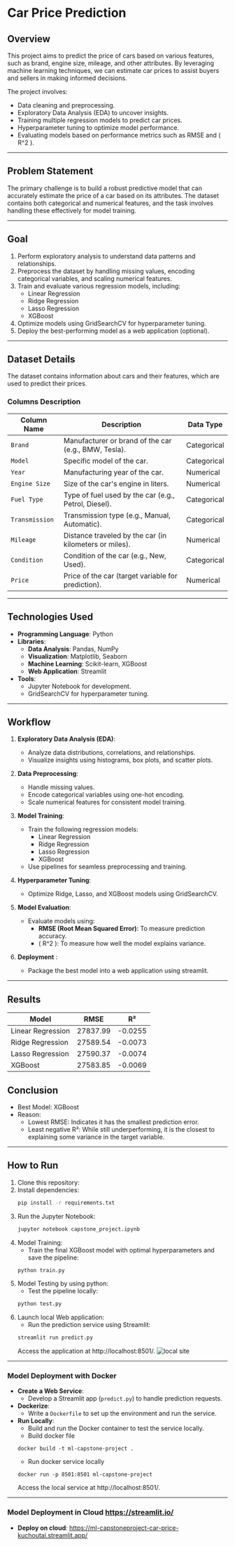 # **Car Price Prediction**

## **Overview**

This project aims to predict the price of cars based on various features, such as brand, engine size, mileage, and other attributes. By leveraging machine learning techniques, we can estimate car prices to assist buyers and sellers in making informed decisions.

The project involves:

- Data cleaning and preprocessing.
- Exploratory Data Analysis (EDA) to uncover insights.
- Training multiple regression models to predict car prices.
- Hyperparameter tuning to optimize model performance.
- Evaluating models based on performance metrics such as RMSE and \( R^2 \).

---

## **Problem Statement**

The primary challenge is to build a robust predictive model that can accurately estimate the price of a car based on its attributes. The dataset contains both categorical and numerical features, and the task involves handling these effectively for model training.

---

## **Goal**

1. Perform exploratory analysis to understand data patterns and relationships.
2. Preprocess the dataset by handling missing values, encoding categorical variables, and scaling numerical features.
3. Train and evaluate various regression models, including:
   - Linear Regression
   - Ridge Regression
   - Lasso Regression
   - XGBoost
4. Optimize models using GridSearchCV for hyperparameter tuning.
5. Deploy the best-performing model as a web application (optional).

---

## **Dataset Details**

The dataset contains information about cars and their features, which are used to predict their prices.

### **Columns Description**

| **Column Name** | **Description**                                        | **Data Type** |
| --------------- | ------------------------------------------------------ | ------------- |
| `Brand`         | Manufacturer or brand of the car (e.g., BMW, Tesla).   | Categorical   |
| `Model`         | Specific model of the car.                             | Categorical   |
| `Year`          | Manufacturing year of the car.                         | Numerical     |
| `Engine Size`   | Size of the car's engine in liters.                    | Numerical     |
| `Fuel Type`     | Type of fuel used by the car (e.g., Petrol, Diesel).   | Categorical   |
| `Transmission`  | Transmission type (e.g., Manual, Automatic).           | Categorical   |
| `Mileage`       | Distance traveled by the car (in kilometers or miles). | Numerical     |
| `Condition`     | Condition of the car (e.g., New, Used).                | Categorical   |
| `Price`         | Price of the car (target variable for prediction).     | Numerical     |

---

## **Technologies Used**

- **Programming Language**: Python
- **Libraries**:
  - **Data Analysis**: Pandas, NumPy
  - **Visualization**: Matplotlib, Seaborn
  - **Machine Learning**: Scikit-learn, XGBoost
  - **Web Application**: Streamlit
- **Tools**:
  - Jupyter Notebook for development.
  - GridSearchCV for hyperparameter tuning.

---

## **Workflow**

1. **Exploratory Data Analysis (EDA)**:

   - Analyze data distributions, correlations, and relationships.
   - Visualize insights using histograms, box plots, and scatter plots.

2. **Data Preprocessing**:

   - Handle missing values.
   - Encode categorical variables using one-hot encoding.
   - Scale numerical features for consistent model training.

3. **Model Training**:

   - Train the following regression models:
     - Linear Regression
     - Ridge Regression
     - Lasso Regression
     - XGBoost
   - Use pipelines for seamless preprocessing and training.

4. **Hyperparameter Tuning**:

   - Optimize Ridge, Lasso, and XGBoost models using GridSearchCV.

5. **Model Evaluation**:

   - Evaluate models using:
     - **RMSE (Root Mean Squared Error)**: To measure prediction accuracy.
     - \( R^2 \): To measure how well the model explains variance.

6. **Deployment** :
   - Package the best model into a web application using streamlit.

---

## **Results**

| **Model**         | **RMSE** | **R²**  |
| ----------------- | -------- | ------- |
| Linear Regression | 27837.99 | -0.0255 |
| Ridge Regression  | 27589.54 | -0.0073 |
| Lasso Regression  | 27590.37 | -0.0074 |
| XGBoost           | 27583.85 | -0.0069 |

## **Conclusion**

- Best Model: XGBoost
- Reason:
  - Lowest RMSE: Indicates it has the smallest prediction error.
  - Least negative R²: While still underperforming, it is the closest to explaining some variance in the target variable.

---

## **How to Run**

1. Clone this repository:
2. Install dependencies:
   ```bash
   pip install -r requirements.txt
   ```
3. Run the Jupyter Notebook:
   ```bash
   jupyter notebook capstone_project.ipynb
   ```
4. Model Training:
   - Train the final XGBoost model with optimal hyperparameters and save the pipeline:
   ```bash
   python train.py
   ```
5. Model Testing by using python:
   - Test the pipeline locally:
   ```bash
   python test.py
   ```
6. Launch local Web application:
   - Run the prediction service using Streamlit:
   ```bash
   streamlit run predict.py
   ```
   Access the application at http://localhost:8501/.
   ![local site](./images/car_price_prediction.jpg)

---

### Model Deployment with Docker

- **Create a Web Service**:
  - Develop a Streamlit app (`predict.py`) to handle prediction requests.
- **Dockerize**:
  - Write a `Dockerfile` to set up the environment and run the service.
- **Run Locally**:
  - Build and run the Docker container to test the service locally.
  - Build docker file
  ```console
  docker build -t ml-capstone-project .
  ```
  - Run docker service locally
  ```console
  docker run -p 8501:8501 ml-capstone-project
  ```
  Access the local service at http://localhost:8501/.

---

### Model Deployment in Cloud https://streamlit.io/

- **Deploy on cloud**:
  https://ml-capstoneproject-car-price-kuchoutai.streamlit.app/
